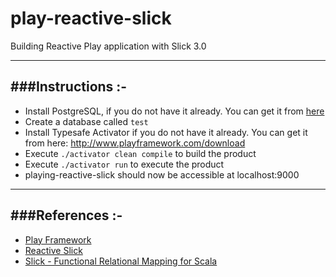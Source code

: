 # play-reactive-slick

Building Reactive Play application with Slick 3.0

-----------------------------------------------------------------------
###Instructions :-
-----------------------------------------------------------------------
* Install PostgreSQL, if you do not have it already. You can get it from [here](http://www.postgresql.org/download/)
* Create a database called `test`
* Install Typesafe Activator if you do not have it already. You can get it from here: http://www.playframework.com/download
* Execute `./activator clean compile` to build the product
* Execute `./activator run` to execute the product
* playing-reactive-slick should now be accessible at localhost:9000

-----------------------------------------------------------------------
###References :-
-----------------------------------------------------------------------
* [Play Framework](http://www.playframework.com/)
* [Reactive Slick](http://slick.typesafe.com/doc/3.0.0-RC1/)
* [Slick - Functional Relational Mapping for Scala](http://slick.typesafe.com/)
